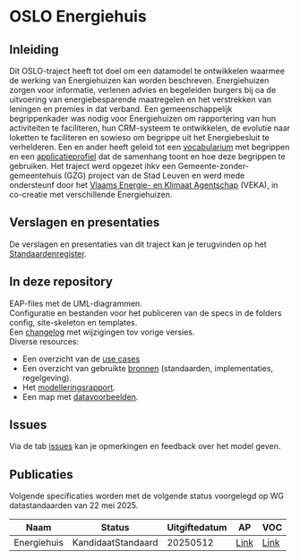 # OSLO Energiehuis

## Inleiding

Dit OSLO-traject heeft tot doel om een datamodel te ontwikkelen waarmee de werking van Energiehuizen kan worden beschreven. Energiehuizen zorgen voor informatie, verlenen advies en begeleiden burgers bij oa de uitvoering van energiebesparende maatregelen en het verstrekken van leningen en premies in dat verband. Een gemeenschappelijk begrippenkader was nodig voor Energiehuizen om rapportering van hun activiteiten te faciliteren, hun CRM-systeem te ontwikkelen, de evolutie naar loketten te faciliteren en sowieso om begrippe uit het Energiebesluit te verhelderen.
Een en ander heeft geleid tot een [vocabularium](https://data.vlaanderen.be/ns/energiehuis/) met begrippen en een [applicatieprofiel](https://data.vlaanderen.be/doc/applicatieprofiel/energiehuis/) dat de samenhang toont en hoe deze begrippen te gebruiken.
Het traject werd opgezet ihkv een Gemeente-zonder-gemeentehuis (GZG) project van de Stad Leuven en werd mede ondersteunf door het [Vlaams Energie- en Klimaat Agentschap](https://www.vlaanderen.be/veka) (VEKA), in co-creatie met verschillende Energiehuizen. 

## Verslagen en presentaties

De verslagen en presentaties van dit traject kan je terugvinden op het [Standaardenregister](https://data.vlaanderen.be/standaarden).

## In deze repository

EAP-files met de UML-diagrammen.\
Configuratie en bestanden voor het publiceren van de specs in de folders config, site-skeleton en templates.\
Een [changelog](./CHANGELOG) met wijzigingen tov vorige versies.\
Diverse resources:
- Een overzicht van de [use cases](https://github.com/Informatievlaanderen/OSLOthema-energiehuis/blob/main/usecases.md)
- Een overzicht van gebruikte [bronnen](https://github.com/Informatievlaanderen/OSLOthema-energiehuis/blob/main/bronnen.md) (standaarden, implementaties, regelgeving).
- Het [modelleringsrapport](https://github.com/Informatievlaanderen/OSLOthema-energiehuis/blob/main/resources/ModelleerrapportEnergiehuis.pdf).
- Een map met [datavoorbeelden](https://github.com/Informatievlaanderen/OSLOthema-energiehuis/tree/main/datavoorbeelden).

## Issues

Via de tab [issues](https://github.com/Informatievlaanderen/OSLOthema-energiehuis/issues) kan je opmerkingen en feedback over het model geven.

## Publicaties

Volgende specificaties worden met de volgende status voorgelegd op WG datastandaarden van 22 mei 2025.

| Naam|Status|Uitgiftedatum|AP|VOC|
| --- |--- |---|---|---|
|Energiehuis|KandidaatStandaard|20250512|[Link](https://data.vlaanderen.be/doc/applicatieprofiel/energiehuis/)|[Link](https://data.vlaanderen.be/ns/energiehuis/)|
